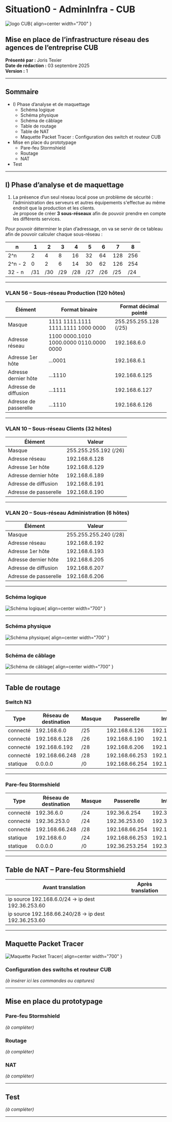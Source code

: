 # Situation0 - AdminInfra - CUB
![logo CUB](../../media/0.png){ align=center width="700" }

## Mise en place de l’infrastructure réseau des agences de l’entreprise CUB  

**Présenté par :** Joris Texier  
**Date de rédaction :** 03 septembre 2025  
**Version :** 1  

---

## Sommaire

- I) Phase d’analyse et de maquettage
  - Schéma logique
  - Schéma physique
  - Schéma de câblage
  - Table de routage
  - Table de NAT
  - Maquette Packet Tracer : Configuration des switch et routeur CUB
- Mise en place du prototypage
  - Pare-feu Stormshield
  - Routage
  - NAT
- Test

---

## I) Phase d’analyse et de maquettage

1. La présence d’un seul réseau local pose un problème de sécurité :  
   l’administration des serveurs et autres équipements s'effectue au même endroit que la production et les clients.  
   Je propose de créer **3 sous-réseaux** afin de pouvoir prendre en compte les différents services.

Pour pouvoir déterminer le plan d’adressage, on va se servir de ce tableau afin de pouvoir calculer chaque sous-réseau :

| n | 1 | 2 | 3 | 4 | 5 | 6 | 7 | 8 |
|---|---|---|---|---|---|---|---|---|
| 2^n | 2 | 4 | 8 | 16 | 32 | 64 | 128 | 256 |
| 2^n - 2 | 0 | 2 | 6 | 14 | 30 | 62 | 126 | 254 |
| 32 - n | /31 | /30 | /29 | /28 | /27 | /26 | /25 | /24 |

---

### VLAN 56 – Sous-réseau Production (120 hôtes)

| Élément | Format binaire | Format décimal pointé |
|----------|----------------|------------------------|
| Masque | 1111 1111.1111 1111.1111 1000 0000 | 255.255.255.128 (/25) |
| Adresse réseau | 1100 0000.1010 1000.0000 0110.0000 0000 | 192.168.6.0 |
| Adresse 1er hôte | ...0001 | 192.168.6.1 |
| Adresse dernier hôte | ...1110 | 192.168.6.125 |
| Adresse de diffusion | ...1111 | 192.168.6.127 |
| Adresse de passerelle | ...1110 | 192.168.6.126 |

---

### VLAN 10 – Sous-réseau Clients (32 hôtes)

| Élément | Valeur |
|----------|--------|
| Masque | 255.255.255.192 (/26) |
| Adresse réseau | 192.168.6.128 |
| Adresse 1er hôte | 192.168.6.129 |
| Adresse dernier hôte | 192.168.6.189 |
| Adresse de diffusion | 192.168.6.191 |
| Adresse de passerelle | 192.168.6.190 |

---

### VLAN 20 – Sous-réseau Administration (6 hôtes)

| Élément | Valeur |
|----------|--------|
| Masque | 255.255.255.240 (/28) |
| Adresse réseau | 192.168.6.192 |
| Adresse 1er hôte | 192.168.6.193 |
| Adresse dernier hôte | 192.168.6.205 |
| Adresse de diffusion | 192.168.6.207 |
| Adresse de passerelle | 192.168.6.206 |

---

### Schéma logique

![Schéma logique](../../media/1.png){ align=center width="700" }

---

### Schéma physique

![Schéma physique](../../media/2.png){ align=center width="700" }

---

### Schéma de câblage

![Schéma de câblage](../../media/3.png){ align=center width="700" }

---

## Table de routage

### Switch N3

| Type | Réseau de destination | Masque | Passerelle | Interface |
|------|-----------------------|---------|-------------|------------|
| connecté | 192.168.6.0 | /25 | 192.168.6.126 | 192.168.6.126 |
| connecté | 192.168.6.128 | /26 | 192.168.6.190 | 192.168.6.190 |
| connecté | 192.168.6.192 | /28 | 192.168.6.206 | 192.168.6.206 |
| connecté | 192.168.66.248 | /28 | 192.168.66.253 | 192.168.66.253 |
| statique | 0.0.0.0 | /0 | 192.168.66.254 | 192.168.66.253 |

---

### Pare-feu Stormshield


| Type | Réseau de destination | Masque | Passerelle | Interface |
|------|-----------------------|---------|-------------|------------|
| connecté | 192.36.6.0 | /24 | 192.36.6.254 | 192.36.6.254 |
| connecté | 192.36.253.0 | /24 | 192.36.253.60 | 192.36.253.60 |
| connecté | 192.168.66.248 | /28 | 192.168.66.254 | 192.168.66.254 |
| statique | 192.168.6.0 | /24 | 192.168.66.253 | 192.168.66.254 |
| statique | 0.0.0.0 | /0 | 192.36.253.254 | 192.36.253.60 |

---

## Table de NAT – Pare-feu Stormshield

| Avant translation | Après translation |
|-------------------|-------------------|
| ip source 192.168.6.0/24 → ip dest 192.36.253.60 |
| ip source 192.168.66.240/28 → ip dest 192.36.253.60 |

---

## Maquette Packet Tracer

![Maquette Packet Tracer](../../media/maquette-packet-tracer.png){ align=center width="700" }

### Configuration des switchs et routeur CUB
*(à insérer ici les commandes ou captures)*

---

## Mise en place du prototypage

### Pare-feu Stormshield
*(à compléter)*

### Routage
*(à compléter)*

### NAT
*(à compléter)*

---

## Test
*(à compléter)*

---
